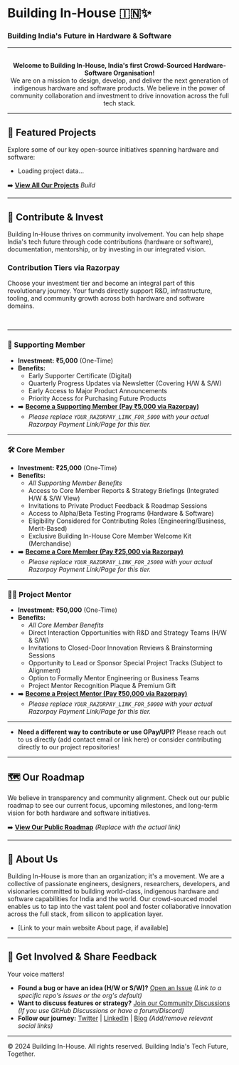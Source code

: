 # Building In-House 🇮🇳✨
### Building India's Future in Hardware & Software

---

<p align="center">
  <!-- Optional: Add your Logo here if you have one hosted -->
  <!-- <img src="URL_TO_YOUR_LOGO.png" alt="Building In-House Logo" width="200"/> -->
  <br>
  <strong>Welcome to Building In-House, India's first Crowd-Sourced Hardware-Software Organisation!</strong>
  <br>
  We are on a mission to design, develop, and deliver the next generation of indigenous hardware and software products. We believe in the power of community collaboration and investment to drive innovation across the full tech stack.
</p>

---


## 🚀 Featured Projects

Explore some of our key open-source initiatives spanning hardware and software:

<!-- START_FEATURED_PROJECTS -->
<!-- This list is automatically generated - Do not edit manually -->
*   Loading project data...
<!-- END_FEATURED_PROJECTS -->

➡️ [**View All Our Projects**](https://github.com/orgs/Building-in-house/repositories) *Build*

---

## <a id="contribute--invest"></a>🤝 Contribute & Invest

Building In-House thrives on community involvement. You can help shape India's tech future through code contributions (hardware or software), documentation, mentorship, or by investing in our integrated vision.

### Contribution Tiers via Razorpay

Choose your investment tier and become an integral part of this revolutionary journey. Your funds directly support R&D, infrastructure, tooling, and community growth across both hardware and software domains.

<br>

---

### 🌱 Supporting Member

*   **Investment:** **₹5,000** (One-Time)
*   **Benefits:**
    *   Early Supporter Certificate (Digital)
    *   Quarterly Progress Updates via Newsletter (Covering H/W & S/W)
    *   Early Access to Major Product Announcements
    *   Priority Access for Purchasing Future Products
*   ➡️ [**Become a Supporting Member (Pay ₹5,000 via Razorpay)**](YOUR_RAZORPAY_LINK_FOR_5000)
    *   *Please replace `YOUR_RAZORPAY_LINK_FOR_5000` with your actual Razorpay Payment Link/Page for this tier.*

---

### 🛠️ Core Member

*   **Investment:** **₹25,000** (One-Time)
*   **Benefits:**
    *   _All Supporting Member Benefits_
    *   Access to Core Member Reports & Strategy Briefings (Integrated H/W & S/W View)
    *   Invitations to Private Product Feedback & Roadmap Sessions
    *   Access to Alpha/Beta Testing Programs (Hardware & Software)
    *   Eligibility Considered for Contributing Roles (Engineering/Business, Merit-Based)
    *   Exclusive Building In-House Core Member Welcome Kit (Merchandise)
*   ➡️ [**Become a Core Member (Pay ₹25,000 via Razorpay)**](YOUR_RAZORPAY_LINK_FOR_25000)
    *   *Please replace `YOUR_RAZORPAY_LINK_FOR_25000` with your actual Razorpay Payment Link/Page for this tier.*

---

### 🧑‍🏫 Project Mentor

*   **Investment:** **₹50,000** (One-Time)
*   **Benefits:**
    *   _All Core Member Benefits_
    *   Direct Interaction Opportunities with R&D and Strategy Teams (H/W & S/W)
    *   Invitations to Closed-Door Innovation Reviews & Brainstorming Sessions
    *   Opportunity to Lead or Sponsor Special Project Tracks (Subject to Alignment)
    *   Option to Formally Mentor Engineering or Business Teams
    *   Project Mentor Recognition Plaque & Premium Gift
*   ➡️ [**Become a Project Mentor (Pay ₹50,000 via Razorpay)**](YOUR_RAZORPAY_LINK_FOR_50000)
    *   *Please replace `YOUR_RAZORPAY_LINK_FOR_50000` with your actual Razorpay Payment Link/Page for this tier.*

---

*   **Need a different way to contribute or use GPay/UPI?** Please reach out to us directly (add contact email or link here) or consider contributing directly to our project repositories!

---

## <a id="roadmap"></a>🗺️ Our Roadmap

We believe in transparency and community alignment. Check out our public roadmap to see our current focus, upcoming milestones, and long-term vision for both hardware and software initiatives.

➡️ [**View Our Public Roadmap**](link-to-your-roadmap-file-wiki-or-project-board) *(Replace with the actual link)*

---

## <a id="about-us"></a>🏢 About Us

Building In-House is more than an organization; it's a movement. We are a collective of passionate engineers, designers, researchers, developers, and visionaries committed to building world-class, indigenous hardware and software capabilities for India and the world. Our crowd-sourced model enables us to tap into the vast talent pool and foster collaborative innovation across the full stack, from silicon to application layer.

*   [Link to your main website About page, if available]

---

## 💬 Get Involved & Share Feedback

Your voice matters!

*   **Found a bug or have an idea (H/W or S/W)?** [Open an Issue](https://github.com/YourOrgName/RelevantRepo/issues) *(Link to a specific repo's issues or the org's default)*
*   **Want to discuss features or strategy?** [Join our Community Discussions](link-to-discussions-or-forum) *(If you use GitHub Discussions or have a forum/Discord)*
*   **Follow our journey:** [Twitter](link-to-twitter) | [LinkedIn](link-to-linkedin) | [Blog](link-to-blog) *(Add/remove relevant social links)*

---

© 2024 Building In-House. All rights reserved. Building India's Tech Future, Together.
